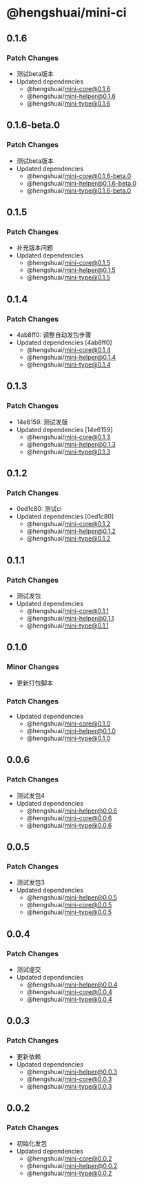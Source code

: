 # @hengshuai/mini-ci

## 0.1.6

### Patch Changes

- 测试beta版本
- Updated dependencies
  - @hengshuai/mini-core@0.1.6
  - @hengshuai/mini-helper@0.1.6
  - @hengshuai/mini-type@0.1.6

## 0.1.6-beta.0

### Patch Changes

- 测试beta版本
- Updated dependencies
  - @hengshuai/mini-core@0.1.6-beta.0
  - @hengshuai/mini-helper@0.1.6-beta.0
  - @hengshuai/mini-type@0.1.6-beta.0

## 0.1.5

### Patch Changes

- 补充版本问题
- Updated dependencies
  - @hengshuai/mini-core@0.1.5
  - @hengshuai/mini-helper@0.1.5
  - @hengshuai/mini-type@0.1.5

## 0.1.4

### Patch Changes

- 4ab8ff0: 调整自动发包步骤
- Updated dependencies [4ab8ff0]
  - @hengshuai/mini-core@0.1.4
  - @hengshuai/mini-helper@0.1.4
  - @hengshuai/mini-type@0.1.4

## 0.1.3

### Patch Changes

- 14e6159: 测试发版
- Updated dependencies [14e6159]
  - @hengshuai/mini-core@0.1.3
  - @hengshuai/mini-helper@0.1.3
  - @hengshuai/mini-type@0.1.3

## 0.1.2

### Patch Changes

- 0ed1c80: 测试ci
- Updated dependencies [0ed1c80]
  - @hengshuai/mini-core@0.1.2
  - @hengshuai/mini-helper@0.1.2
  - @hengshuai/mini-type@0.1.2

## 0.1.1

### Patch Changes

- 测试发包
- Updated dependencies
  - @hengshuai/mini-core@0.1.1
  - @hengshuai/mini-helper@0.1.1
  - @hengshuai/mini-type@0.1.1

## 0.1.0

### Minor Changes

- 更新打包脚本

### Patch Changes

- Updated dependencies
  - @hengshuai/mini-core@0.1.0
  - @hengshuai/mini-helper@0.1.0
  - @hengshuai/mini-type@0.1.0

## 0.0.6

### Patch Changes

- 测试发包4
- Updated dependencies
  - @hengshuai/mini-helper@0.0.6
  - @hengshuai/mini-core@0.0.6
  - @hengshuai/mini-type@0.0.6

## 0.0.5

### Patch Changes

- 测试发包3
- Updated dependencies
  - @hengshuai/mini-helper@0.0.5
  - @hengshuai/mini-core@0.0.5
  - @hengshuai/mini-type@0.0.5

## 0.0.4

### Patch Changes

- 测试提交
- Updated dependencies
  - @hengshuai/mini-helper@0.0.4
  - @hengshuai/mini-core@0.0.4
  - @hengshuai/mini-type@0.0.4

## 0.0.3

### Patch Changes

- 更新依赖
- Updated dependencies
  - @hengshuai/mini-helper@0.0.3
  - @hengshuai/mini-core@0.0.3
  - @hengshuai/mini-type@0.0.3

## 0.0.2

### Patch Changes

- 初始化发包
- Updated dependencies
  - @hengshuai/mini-core@0.0.2
  - @hengshuai/mini-helper@0.0.2
  - @hengshuai/mini-type@0.0.2
